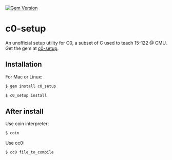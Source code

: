 [![Gem Version](https://badge.fury.io/rb/c0-setup.svg)](http://badge.fury.io/rb/c0-setup)

# c0-setup
An unofficial setup utility for C0, a subset of C used to teach 15-122 @ CMU. Get the gem at [c0-setup](https://rubygems.org/gems/c0-setup).

## Installation 

For Mac or Linux:

```bash
$ gem install c0_setup
```

```bash
$ c0_setup install
```

## After install ##

Use coin interpreter:

```bash
$ coin
```

Use cc0:

```bash
$ cc0 file_to_compile
```
